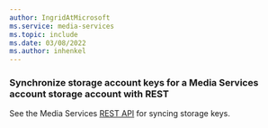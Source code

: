 ```yaml
---
author: IngridAtMicrosoft
ms.service: media-services 
ms.topic: include
ms.date: 03/08/2022
ms.author: inhenkel
---
```


### Synchronize storage account keys for a Media Services account storage account with REST

See the Media Services [REST API](/rest/api/media/mediaservices/sync-storage-keys) for syncing storage keys.
